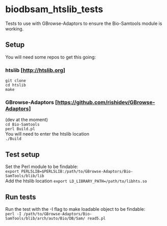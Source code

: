 # biodbsam_htslib_tests
Tests to use with GBrowse-Adaptors to ensure the Bio-Samtools module is working.

## Setup
You will need some repos to get this going:  
### htslib [http://htslib.org]  
`git clone `  
`cd htslib`  
`make`

### GBrowse-Adaptors  [https://github.com/rishidev/GBrowse-Adaptors] 
(dev at the moment)  
`cd Bio-Samtools`  
`perl Build.pl`  
You will need to enter the htslib location  
`./Build`  

## Test setup
Set the Perl module to be findable:  
`export PERL5LIB=$PERL5LIB:/path/to/GBrowse-Adaptors/Bio-SamTools/blib/lib`  
Add the htslib location
  `export LD_LIBRARY_PATH=/path/to/libhts.so`


## Run tests
Run the test with the -I flag to make loadable object to be findable:  
`perl -I /path/to/GBrowse-Adaptors/Bio-SamTools/blib/arch/auto/Bio/DB/Sam/ read5.pl`

